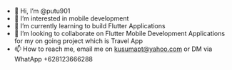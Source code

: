 - 👋 Hi, I’m @putu901
- 👀 I’m interested in mobile development
- 🌱 I’m currently learning to build Flutter Applications
- 💞️ I’m looking to collaborate on Flutter Mobile Development Applications for my on going project which is Travel App
- 📫 How to reach me, email me on kusumapt@yahoo.com or DM via WhatApp +628123666288

<!---
putu901/putu901 is a ✨ special ✨ repository because its `README.md` (this file) appears on your GitHub profile.
You can click the Preview link to take a look at your changes.
--->
